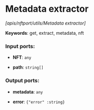 # Metadata extractor

_[apis/nftport/utils/Metadata extractor]_

__Keywords__: get, extract, metadata, nft

### Input ports:

* __NFT__: ` any `


* __path__: ` string[] `

### Output ports:

* __metadata__: ` any `


* __error__: ` {"error" :string} `

